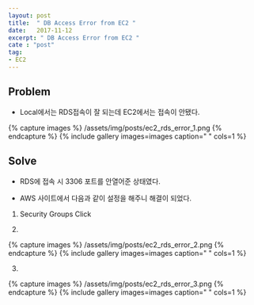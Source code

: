 ```yaml
---
layout: post
title:  " DB Access Error from EC2 "
date:   2017-11-12
excerpt: " DB Access Error from EC2 "
cate : "post"
tag:
- EC2
---
```


## Problem

* Local에서는 RDS접속이 잘 되는데 EC2에서는 접속이 안됐다.

{% capture images %}
	/assets/img/posts/ec2_rds_error_1.png
{% endcapture %}
{% include gallery images=images caption=" " cols=1 %}

## Solve

* RDS에 접속 시 3306 포트를 안열어준 상태였다.

* AWS 사이트에서 다음과 같이 설정을 해주니 해결이 되었다.

1. Security Groups Click

2. 
{% capture images %}
	/assets/img/posts/ec2_rds_error_2.png
{% endcapture %}
{% include gallery images=images caption=" " cols=1 %}

3. 
{% capture images %}
	/assets/img/posts/ec2_rds_error_3.png
{% endcapture %}
{% include gallery images=images caption=" " cols=1 %}


